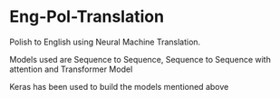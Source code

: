 # Eng-Pol-Translation

Polish to English using Neural Machine Translation.

Models used are Sequence to Sequence, Sequence to Sequence with attention and Transformer Model

Keras has been used to build the models mentioned above 

